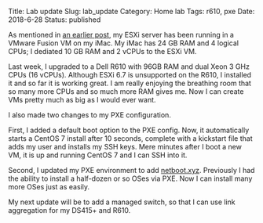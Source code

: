 Title: Lab update
Slug: lab_update
Category: Home lab
Tags: r610, pxe
Date: 2018-6-28
Status: published

As mentioned in [an earlier post](/posts/2017/Dec/03/homelab/), my ESXi server has been
running in a VMware Fusion VM on my iMac.  My iMac has 24 GB RAM and 4 logical CPUs; I 
dediated 10 GB RAM and 2 vCPUs to the ESXi VM.

Last week, I upgraded to a Dell R610 with 96GB RAM and dual Xeon 3 GHz CPUs (16 vCPUs).
Although ESXi 6.7 is unsupported on the R610, I installed it and so far it is working great.
I am really enjoying the breathing room that so many more CPUs and so much more RAM gives me.
Now I can create VMs pretty much as big as I would ever want.

I also made two changes to my PXE configuration.

First, I added a default boot option to the PXE config.  Now, it automatically
starts a CentOS 7 install after 10 seconds, complete with a kickstart file that adds my user and
installs my SSH keys.  Mere minutes after I boot a new VM, it is up and running
CentOS 7 and I can SSH into it.

Second, I updated my PXE environment to add [netboot.xyz](http://www.netboot.xyz/).
Previously I had the ability to install a half-dozen or so OSes via PXE.  Now I can install many more
OSes just as easily.

My next update will be to add a managed switch, so that I can use link aggregation
for my DS415+ and R610.
